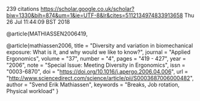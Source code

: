 239 citations
https://scholar.google.co.uk/scholar?biw=1330&bih=874&um=1&ie=UTF-8&lr&cites=5112134974833913658
Thu 26 Jul 11:44:09 BST 2018




@article{MATHIASSEN2006419,



@article{mathiassen2006,
title = "Diversity and variation in biomechanical exposure: What is it, and why would we like to know?",
journal = "Applied Ergonomics",
volume = "37",
number = "4",
pages = "419 - 427",
year = "2006",
note = "Special Issue: Meeting Diversity in Ergonomics",
issn = "0003-6870",
doi = "https://doi.org/10.1016/j.apergo.2006.04.006",
url = "http://www.sciencedirect.com/science/article/pii/S0003687006000482",
author = "Svend Erik Mathiassen",
keywords = "Breaks, Job rotation, Physical workload"
}



